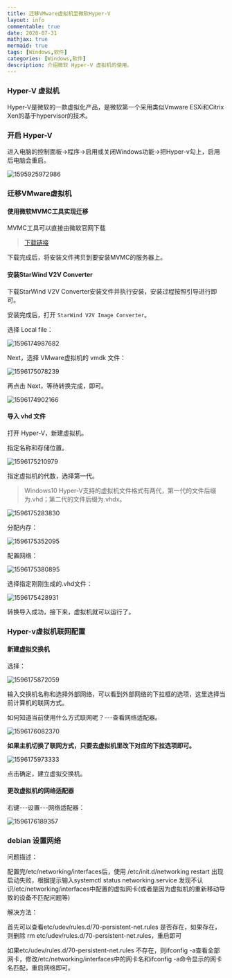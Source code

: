 ```yaml
---
title: 迁移VMware虚拟机至微软Hyper-V
layout: info
commentable: true
date: 2020-07-31
mathjax: true
mermaid: true
tags: [Windows,软件]
categories: [Windows,软件]
description: 介绍微软 Hyper-V 虚拟机的使用。
---
```


###  Hyper-V 虚拟机

Hyper-V是微软的一款虚拟化产品，是微软第一个采用类似Vmware ESXi和Citrix Xen的基于hypervisor的技术。

### 开启 Hyper-V

进入电脑的控制面板->程序->启用或关闭Windows功能->把Hyper-v勾上，启用后电脑会重启。

![1595925972986](/images/2020/07/1595925972986.png)

### 迁移VMware虚拟机

#### 使用微软MVMC工具实现迁移

MVMC工具可以直接由微软官网下载

> [下载链接](http://www.microsoft.com/en-us/download/details.aspx?id=42497)

下载完成后，将安装文件拷贝到要安装MVMC的服务器上。

#### 安装StarWind V2V Converter

下载StarWind V2V Converter安装文件并执行安装，安装过程按照引导进行即可。

安装完成后，打开 `StarWind V2V Image Converter`。

选择 Local file：

![1596174987682](/images/2020/07/1596174987682.png)

Next，选择 VMware虚拟机的 vmdk 文件：

![1596175078239](/images/2020/07/1596175078239.png)

再点击 Next，等待转换完成，即可。



![1596174902166](/images/2020/07/1596174902166.png)

#### 导入 vhd 文件

打开 Hyper-V，新建虚拟机。

指定名称和存储位置。

![1596175210979](/images/2020/07/1596175210979.png)

指定虚拟机的代数，选择第一代。

> Windows10 Hyper-V支持的虚拟机文件格式有两代，第一代的文件后缀为.vhd；第二代的文件后缀为.vhdx。

![1596175283830](/images/2020/07/1596175283830.png)

分配内存：

![1596175352095](/images/2020/07/1596175352095.png)

配置网络：

![1596175380895](/images/2020/07/1596175380895.png)

选择指定刚刚生成的.vhd文件：

![1596175428931](/images/2020/07/1596175428931.png)

转换导入成功，接下来，虚拟机就可以运行了。

### Hyper-v虚拟机联网配置

#### 新建虚拟交换机

选择：

![1596175872059](/images/2020/07/1596175872059.png)

输入交换机名称和选择外部网络，可以看到外部网络的下拉框的选项，这里选择当前计算机的联网方式。

如何知道当前使用什么方式联网呢？---查看网络适配器。

![1596176082370](/images/2020/07/1596176082370.png)

**如果主机切换了联网方式，只要去虚拟机里改下对应的下拉选项即可。**

![1596175973333](/images/2020/07/1596175973333.png)

点击确定，建立虚拟交换机。

#### 更改虚拟机的网络适配器

右键---设置---网络适配器：

![1596176189357](/images/2020/07/1596176189357.png)

### debian 设置网络

问题描述：

配置完/etc/networking/interfaces后，使用 /etc/init.d/networking restart 出现启动失败，根据提示输入systemctl status networking.service 发现不认识/etc/networking/interfaces中配置的虚拟网卡(或者是因为虚拟机的重新移动导致的设备不匹配问题等)

解决方法：

首先可以查看etc/udev/rules.d/70-persistent-net.rules 是否存在，如果存在，则删除 rm etc/udev/rules.d/70-persistent-net.rules，重启即可

如果etc/udev/rules.d/70-persistent-net.rules 不存在，则ifconfig -a查看全部网卡，修改/etc/networking/interfaces中的网卡名和ifconfig -a命令显示的网卡名匹配，重启网络即可。

